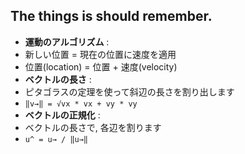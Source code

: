 ## The things is should remember.

- __運動のアルゴリズム__ :
 - 新しい位置 = 現在の位置に速度を適用
 - 位置(location) = 位置 + 速度(velocity)
- __ベクトルの長さ__ :
 - ピタゴラスの定理を使って斜辺の長さを割り出します
 - `‖v→‖ = √vx * vx + vy * vy`
- __ベクトルの正規化__ :
 - ベクトルの長さで, 各辺を割ります
 - `u^ = u→ / ‖u→‖`
